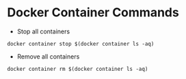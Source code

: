 # Docker Container Commands

* Stop all containers
```
docker container stop $(docker container ls -aq)
```

* Remove all containers
```
docker container rm $(docker container ls -aq)
```